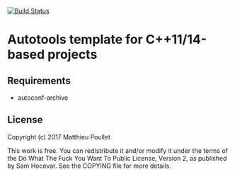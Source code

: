 [![Build Status](https://travis-ci.org/mpoullet/autotools-cpp-template.svg?branch=master)](https://travis-ci.org/mpoullet/autotools-cpp-template)

# Autotools template for C++11/14-based projects

## Requirements

* autoconf-archive

## License
Copyright (c) 2017 Matthieu Poullet

This work is free. You can redistribute it and/or modify it under the
terms of the Do What The Fuck You Want To Public License, Version 2,
as published by Sam Hocevar. See the COPYING file for more details.

